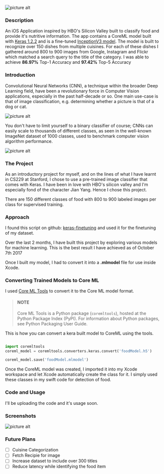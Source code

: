 ![picture alt](https://raw.githubusercontent.com/chaitanya-ramji/See-Food/master/banner.png)

### Description ###
An iOS Application inspired by HBO's Silicon Valley built to classify food and provide it's nutritive information. The app contains a CoreML model built with [Keras 1.2.2](https://keras.io) and is a fine-tuned [InceptionV3 model](https://arxiv.org/abs/1512.00567). The model is built to recognize over 150 dishes from multiple cuisines. For each of these dishes I gathered around 800 to 900 images from Google, Instagram and Flickr which matched a search query to the title of the category. I was able to achieve **86.97%** Top-1 Accuracy and **97.42%** Top-5 Accuracy

### Introduction ###
Convolutional Neural Networks (CNN), a technique within the broader Deep Learning field, have been a revolutionary force in Computer Vision applications, especially in the past half-decade or so. One main use-case is that of image classification, e.g. determining whether a picture is that of a dog or cat.

![picture alt](http://d3kbpzbmcynnmx.cloudfront.net/wp-content/uploads/2015/11/Screen-Shot-2015-11-07-at-7.26.20-AM.png)

You don't have to limit yourself to a binary classifier of course; CNNs can easily scale to thousands of different classes, as seen in the well-known ImageNet dataset of 1000 classes, used to benchmark computer vision algorithm performance.

![picture alt](https://blog.keras.io/img/keras-tensorflow-logo.jpg)

### The Project ###
As an introductory project for myself, and on the lines of what I have learnt in CS229 at Stanford, I chose to use a pre-trained image classifier that comes with Keras. I have been in love with HBO's silicon valley and I'm especially fond of the character Jian Yang. Hence I chose this project.

There are 150 different classes of food with 800 to 900 labeled images per class for supervised training. 

### Approach ###
I found this script on github: [keras-finetuning](https://github.com/danielvarga/keras-finetuning) and used it for the finetuning of my dataset.

Over the last 2 months, I have built this project by exploring various models for machine learning. This is the best result I have achieved as of October 7th 2017

Once I built my model, I had to convert it into a __.mlmodel__ file for use inside Xcode. 

### Converting Trained Models to Core ML ###
I used [Core ML Tools](https://pypi.python.org/pypi/coremltools) to convert it to the Core ML model format.
> #### NOTE ####
>Core ML Tools is a Python package (`coremltools`), hosted at the Python Package Index (PyPI). For information about Python packages, see Python Packaging User Guide.

This is how you can convert a kera built model to CoreML using the tools.

```python

import coremltools
coreml_model = coremltools.converters.keras.convert('foodModel.h5')

coreml_model.save('foodModel.mlmodel')
```

Once the CoreML model was created, I imported it into my Xcode workspace and let Xcode automatically create the class for it. I simply used these classes in my swift code for detection of food.

### Code and Usage ###
I'll be uploading the code and it's usage soon.

### Screenshots ###
![picture alt](https://raw.githubusercontent.com/chaitanya-ramji/See-Food/master/banner-screenshots.png)

### Future Plans ###
- [ ] Cuisine Categorization
- [ ] Fetch Recipie for image
- [ ] Increase dataset to include over 300 titles
- [ ] Reduce latency while identifying the food item

